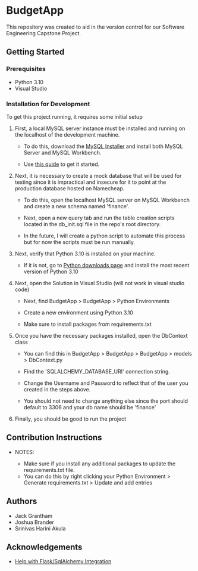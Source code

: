# BudgetApp

This repository was created to aid in the version control for our Software Engineering Capstone Project.

## Getting Started

### Prerequisites

- Python 3.10 
- Visual Studio

### Installation for Development

To get this project running, it requires some initial setup

1. First, a local MySQL server instance must be installed and running on the localhost of the development machine.

    - To do this, download the <a href="https://dev.mysql.com/downloads/">MySQL Installer</a> and install both MySQL Server and MySQL Workbench.

    - Use <a href="https://ladvien.com/data-analytics-mysql-localhost-setup/">this quide</a> to get it started.

2. Next, it is necessary to create a mock database that will be used for testing since it is impractical and insecure for it to point at the production database hosted on Namecheap.

    - To do this, open the localhost MySQL server on MySQL Workbench and create a new schema named 'finance'.

    - Next, open a new query tab and run the table creation scripts located in the db_init.sql file in the repo's root directory.

    - In the future, I will create a python script to automate this process but for now the scripts must be run manually.

3. Next, verify that Python 3.10 is installed on your machine.

	- If it is not, go to <a href="https://www.python.org/downloads/">Python downloads page</a> and install the most recent version of Python 3.10

4. Next, open the Solution in Visual Studio (will not work in visual studio code)

	- Next, find BudgetApp > BudgetApp > Python Environments
	
	- Create a new environment using Python 3.10
	
	- Make sure to install packages from requirements.txt
	
5. Once you have the necessary packages installed, open the DbContext class 

	- You can find this in BudgetApp > BudgetApp > BudgetApp > models > DbContext.py
	
	- Find the 'SQLALCHEMY_DATABASE_URI' connection string.

	- Change the Username and Password to reflect that of the user you created in the steps above.
	
	- You should not need to change anything else since the port should default to 3306 and your db name should be 'finance'
	
6. Finally, you should be good to run the project 

## Contribution Instructions

- NOTES:

	- Make sure if you install any additional packages to update the requirements.txt file.
	- You can do this by right clicking your Python Environment > Generate requirements.txt > Update and add entries

## Authors

- Jack Grantham
- Joshua Brander
- Srinivas Harini Akula

## Acknowledgements

- <a href="https://www.nintyzeros.com/2019/11/flask-mysql-crud-restful-api.html">Help with Flask/SqlAlchemy Integration</a>
